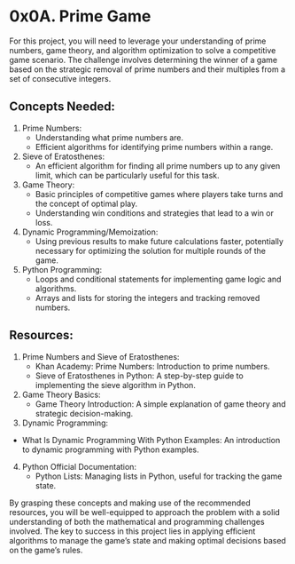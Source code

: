 # 0x0A. Prime Game
For this project, you will need to leverage your understanding of prime numbers, game theory, and algorithm optimization to solve a competitive game scenario. The challenge involves determining the winner of a game based on the strategic removal of prime numbers and their multiples from a set of consecutive integers.

## Concepts Needed:
1. Prime Numbers:
    * Understanding what prime numbers are.
    * Efficient algorithms for identifying prime numbers within a range.
2. Sieve of Eratosthenes:
    * An efficient algorithm for finding all prime numbers up to any given limit, which can be particularly useful for this task.
3. Game Theory:
    * Basic principles of competitive games where players take turns and the concept of optimal play.
    * Understanding win conditions and strategies that lead to a win or loss.
4. Dynamic Programming/Memoization:
    * Using previous results to make future calculations faster, potentially necessary for optimizing the solution for multiple rounds of the game.
5. Python Programming:
    * Loops and conditional statements for implementing game logic and algorithms.
    *  Arrays and lists for storing the integers and tracking removed numbers.
## Resources:
1. Prime Numbers and Sieve of Eratosthenes:
    * Khan Academy: Prime Numbers: Introduction to prime numbers.
    * Sieve of Eratosthenes in Python: A step-by-step guide to implementing the sieve algorithm in Python.
2. Game Theory Basics:
    * Game Theory Introduction: A simple explanation of game theory and strategic decision-making.
3. Dynamic Programming:
* What Is Dynamic Programming With Python Examples: An introduction to dynamic programming with Python examples.
4. Python Official Documentation:
    * Python Lists: Managing lists in Python, useful for tracking the game state.

By grasping these concepts and making use of the recommended resources, you will be well-equipped to approach the problem with a solid understanding of both the mathematical and programming challenges involved. The key to success in this project lies in applying efficient algorithms to manage the game’s state and making optimal decisions based on the game’s rules.
